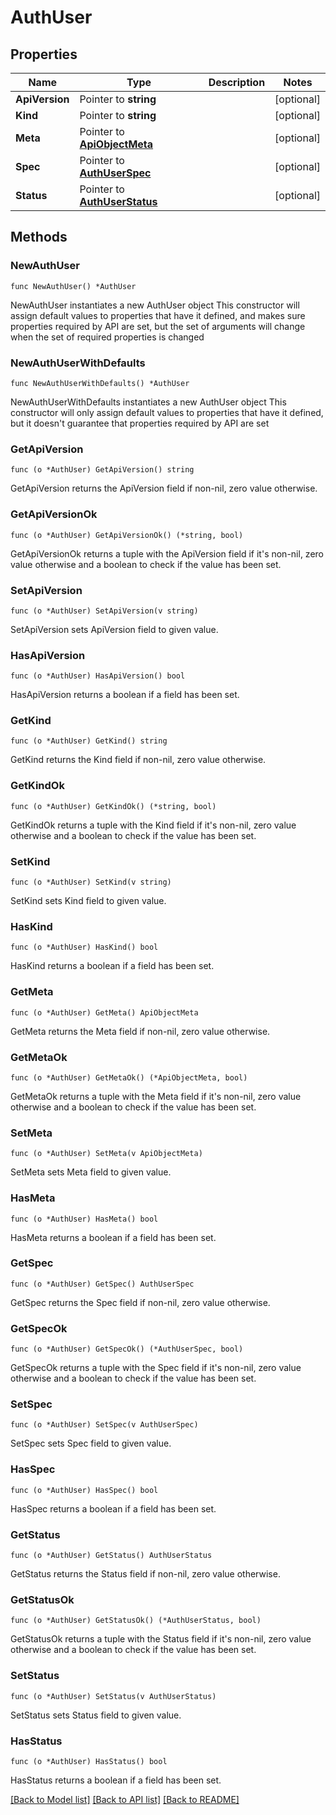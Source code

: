 # AuthUser

## Properties

Name | Type | Description | Notes
------------ | ------------- | ------------- | -------------
**ApiVersion** | Pointer to **string** |  | [optional] 
**Kind** | Pointer to **string** |  | [optional] 
**Meta** | Pointer to [**ApiObjectMeta**](apiObjectMeta.md) |  | [optional] 
**Spec** | Pointer to [**AuthUserSpec**](authUserSpec.md) |  | [optional] 
**Status** | Pointer to [**AuthUserStatus**](authUserStatus.md) |  | [optional] 

## Methods

### NewAuthUser

`func NewAuthUser() *AuthUser`

NewAuthUser instantiates a new AuthUser object
This constructor will assign default values to properties that have it defined,
and makes sure properties required by API are set, but the set of arguments
will change when the set of required properties is changed

### NewAuthUserWithDefaults

`func NewAuthUserWithDefaults() *AuthUser`

NewAuthUserWithDefaults instantiates a new AuthUser object
This constructor will only assign default values to properties that have it defined,
but it doesn't guarantee that properties required by API are set

### GetApiVersion

`func (o *AuthUser) GetApiVersion() string`

GetApiVersion returns the ApiVersion field if non-nil, zero value otherwise.

### GetApiVersionOk

`func (o *AuthUser) GetApiVersionOk() (*string, bool)`

GetApiVersionOk returns a tuple with the ApiVersion field if it's non-nil, zero value otherwise
and a boolean to check if the value has been set.

### SetApiVersion

`func (o *AuthUser) SetApiVersion(v string)`

SetApiVersion sets ApiVersion field to given value.

### HasApiVersion

`func (o *AuthUser) HasApiVersion() bool`

HasApiVersion returns a boolean if a field has been set.

### GetKind

`func (o *AuthUser) GetKind() string`

GetKind returns the Kind field if non-nil, zero value otherwise.

### GetKindOk

`func (o *AuthUser) GetKindOk() (*string, bool)`

GetKindOk returns a tuple with the Kind field if it's non-nil, zero value otherwise
and a boolean to check if the value has been set.

### SetKind

`func (o *AuthUser) SetKind(v string)`

SetKind sets Kind field to given value.

### HasKind

`func (o *AuthUser) HasKind() bool`

HasKind returns a boolean if a field has been set.

### GetMeta

`func (o *AuthUser) GetMeta() ApiObjectMeta`

GetMeta returns the Meta field if non-nil, zero value otherwise.

### GetMetaOk

`func (o *AuthUser) GetMetaOk() (*ApiObjectMeta, bool)`

GetMetaOk returns a tuple with the Meta field if it's non-nil, zero value otherwise
and a boolean to check if the value has been set.

### SetMeta

`func (o *AuthUser) SetMeta(v ApiObjectMeta)`

SetMeta sets Meta field to given value.

### HasMeta

`func (o *AuthUser) HasMeta() bool`

HasMeta returns a boolean if a field has been set.

### GetSpec

`func (o *AuthUser) GetSpec() AuthUserSpec`

GetSpec returns the Spec field if non-nil, zero value otherwise.

### GetSpecOk

`func (o *AuthUser) GetSpecOk() (*AuthUserSpec, bool)`

GetSpecOk returns a tuple with the Spec field if it's non-nil, zero value otherwise
and a boolean to check if the value has been set.

### SetSpec

`func (o *AuthUser) SetSpec(v AuthUserSpec)`

SetSpec sets Spec field to given value.

### HasSpec

`func (o *AuthUser) HasSpec() bool`

HasSpec returns a boolean if a field has been set.

### GetStatus

`func (o *AuthUser) GetStatus() AuthUserStatus`

GetStatus returns the Status field if non-nil, zero value otherwise.

### GetStatusOk

`func (o *AuthUser) GetStatusOk() (*AuthUserStatus, bool)`

GetStatusOk returns a tuple with the Status field if it's non-nil, zero value otherwise
and a boolean to check if the value has been set.

### SetStatus

`func (o *AuthUser) SetStatus(v AuthUserStatus)`

SetStatus sets Status field to given value.

### HasStatus

`func (o *AuthUser) HasStatus() bool`

HasStatus returns a boolean if a field has been set.


[[Back to Model list]](../README.md#documentation-for-models) [[Back to API list]](../README.md#documentation-for-api-endpoints) [[Back to README]](../README.md)


